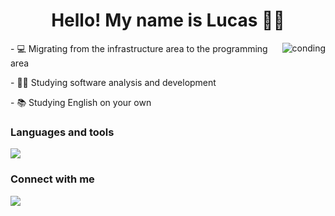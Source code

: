 
<h1 align = "center" >Hello! My name is Lucas 🖖🏼</h1>
 <img src= "https://mir-s3-cdn-cf.behance.net/project_modules/disp/b97f5428262707.5637231a3c26a.gif" alt = "conding" align="right"/ > 

<p >  - 💻 Migrating from the infrastructure area to the programming area </P>
<p >    - 🧑‍🎓 Studying software analysis and development </p> 
<p >   - 📚 Studying English on your own </p> 
 
</div>
 
<div>

</div>
  <h3>
    Languages and tools </h3>
  <a href="https://skillicons.dev">
 <img src="https://skillicons.dev/icons?i=html,css,js,mysql,git,github,linux"/>
     
  </a>
 
</div>

<div align="left">
 <h3 > Connect with me </h3>
 <p>
  <a href="https://www.linkedin.com/in/lucas-vicente-564244174/" tang="_blank"> <img src = "https://img.shields.io/badge/LinkedIn-0077B5?style=for-the-badge&logo=linkedin&logoColor=white" tang="_blank" </img>  </a>
   
   
  </p>

  
 </div>
